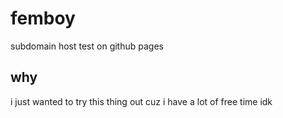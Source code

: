 # femboy
subdomain host test on github pages

## why
i just wanted to try this thing out cuz i have a lot of free time idk  
